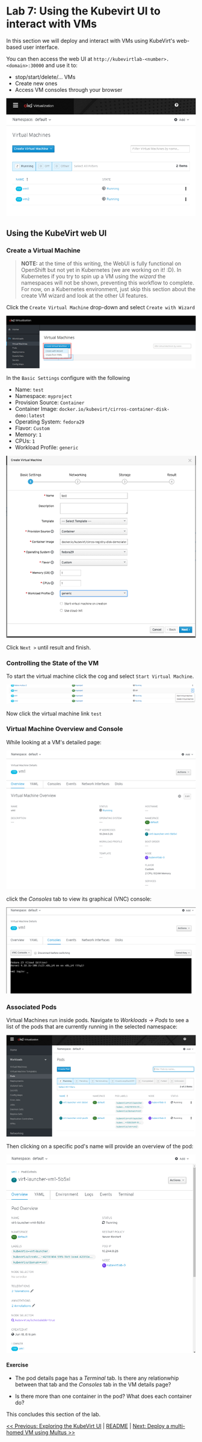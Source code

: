 # Lab 7: Using the Kubevirt UI to interact with VMs

In this section we will deploy and interact with VMs using KubeVirt's web-based user interface.

You can then access the web UI at `http://kubevirtlab-<number>.<domain>:30000` and use it to:

* stop/start/delete/... VMs
* Create new ones
* Access VM consoles through your browser

![kubevirt-ui](images/ui.png)

## Using the KubeVirt web UI

### Create a Virtual Machine

> **NOTE:** at the time of this writing, the WebUI is fully functional on
> OpenShift but not yet in Kubernetes (we are working on it! :D). In Kubernetes
> if you try to spin up a VM using the *wizard* the namespaces will not be
> shown, preventing this workflow to complete. For now, on a Kubernetes
> environment, just skip this section about the create VM wizard and look at the
> other UI features.

Click the `Create Virtual Machine` drop-down and select `Create with Wizard`

![create virtual machine wizard](images/new_vm_wizard.png)

In the `Basic Settings` configure with the following

* Name: `test`
* Namespace: `myproject`
* Provision Source: `Container`
* Container Image: `docker.io/kubevirt/cirros-container-disk-demo:latest`
* Operating System: `fedora29`
* Flavor: `Custom`
* Memory: `1`
* CPUs: `1`
* Workload Profile: `generic`

![create virtual machine wizard](images/basic_settings.png)

Click `Next >` until result and finish.

### Controlling the State of the VM

To start the virtual machine click the cog and select `Start Virtual Machine`.

![start vm](images/start_vm.png)

Now click the virtual machine link `test`

### Virtual Machine Overview and Console

While looking at a VM's detailed page:

![overview](images/overview.png)

click the *Consoles* tab to view its graphical (VNC) console:

![overview](images/vm_console.png)

### Associated Pods

Virtual Machines run inside pods. Navigate to *Workloads -> Pods* to see a list of the pods that are currently running in the selected namespace:

![pods](images/pods.png)

Then clicking on a specific pod's name will provide an overview of the pod:

![pods](images/pod_overview.png)

#### Exercise

- The pod details page has a *Terminal* tab. Is there any relationwhip between that tab and the *Consoles* tab in the VM details page?

- Is there more than one container in the pod? What does each container do?

This concludes this section of the lab.

[<< Previous: Exploring the KubeVirt UI](../lab6/lab6.md) | [README](../../README.md) | [Next: Deploy a multi-homed VM using Multus >>](../lab8/lab8.md)
